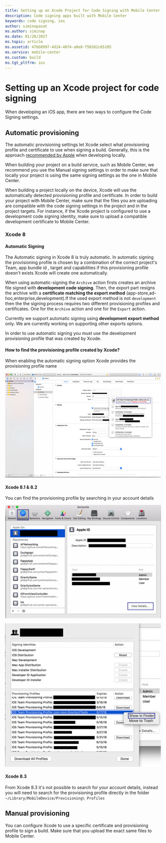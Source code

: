 ```yaml
---
title: Setting up an Xcode Project for Code Signing with Mobile Center
description: Code signing apps built with Mobile Center
keywords: code signing, ios
author: siminapasat
ms.author: siminap
ms.date: 01/20/2017
ms.topic: article
ms.assetid: 47bb8997-4d24-48f4-a0e8-f503d2c65185
ms.service: mobile-center
ms.custom: build
ms.tgt_pltfrm: ios
---
```


# Setting up an Xcode project for code signing

When developing an iOS app, there are two ways to configure the Code Signing settings.

## Automatic provisioning
The automatic provisioning settings let Xcode select what provisioning profile and certificate to use when signing a build. Generally, this is the approach [recommended by Apple](https://developer.apple.com/library/content/qa/qa1814/_index.html) when developing locally.

When building your project on a build service, such as Mobile Center, we recommend you use the Manual signing settings in order to make sure that locally your project is using the same signing settings as the one in Mobile Center.

When building a project locally on the device, Xcode will use the automatically detected provisioning profile and certificate. In order to build your project with Mobile Center, make sure that the files you are uploading are compatible with the code signing settings in the project and in the project targets. For instance, if the Xcode project is configured to use a development code signing identity, make sure to upload a compatible development certificate to Mobile Center.

### Xcode 8
#### Automatic Signing
The Automatic signing in Xcode 8 is truly automatic. 
In automatic signing the provisioning profile is chosen by a combination of the correct project's Team, app bundle id , target and capabilities if this provisioning profile doesn't exists Xcode will create one automatically. 

When using automatic-signing the `Archive` action firsts creates an archive file signed with **development code signing**. 
Then, the export part resigns the archive with a **certificate matching the export method** (app-store,ad-hoc,enterprise,development).If the used export method is not `development` then the the signing process requires two different provisioning profiles and certificates. One for the `Archive` action and one for the `Export` action.

Currently we support automatic signing using **development export method** only.
We are currently working on supporting other exports options.

In order to use automatic signing you must use the development provisioning profile that was created by Xcode. 

#### How to find the provisioning profile created by Xcode?

When enabling the automatic signing option Xcode provides the provisioning profile name

![Xcode 8 find provisioning profile name][xcode-8-provisioning-profile-name]

#### Xcode 8.1 & 8.2
You can find the provisioning profile by searching in your account details

![Xcode 8 search for your account][xcode-8-account]

![Xcode 8 search for your profile account][xcode-8-account-profile]

#### Xcode 8.3 
From Xcode 8.3 it's not possible to search for your account details, instead you will need to search for the provisioning profile directly in the folder `~/Library/MobileDevice/Provisioning\ Profiles`


## Manual provisioning
You can configure Xcode to use a specific certificate and provisioning profile to sign a build. Make sure that you upload the exact same files to Mobile Center.

[xcode-8-provisioning-profile-name]: images/xcode-8-provisioning-profile-name.png

[xcode-8-account]: images/account.png

[xcode-8-account-profile]: images/account-profile.png

